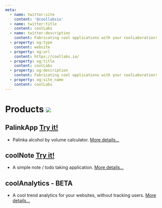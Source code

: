 ```yaml
---
meta:
  - name: twitter:site
    content: '@coollabsio'
  - name: twitter:title
    content: coolLabs
  - name: twitter:description
    content: Fabricating cool applications with your coolLaboration!
  - property: og:type
    content: website
  - property: og:url
    content: https://coollabs.io/
  - property: og:title
    content: coolLabs
  - property: og:description
    content: Fabricating cool applications with your coolLaboration!
  - property: og:site_name
    content: coolLabs
---
```

# Products <img class="inline-flex w-10 h-10" src="/images/facts/package2.svg">

## PalinkApp <span class="text-xl">[Try it!](https://palinkapp.coollabs.io/)</span>
- Palinka alcohol by volume calculator. [More details...](/docs/palinkapp.html)

## coolNote <span class="text-xl">[Try it!](https://note.coollabs.io)</span> 
- A simple note / todo taking application. [More details...](/docs/coolNote.html)

## coolAnalytics - BETA
- A cool trend analytics for your websites, without tracking users. [More details...](/docs/coolAnalytics.html)
